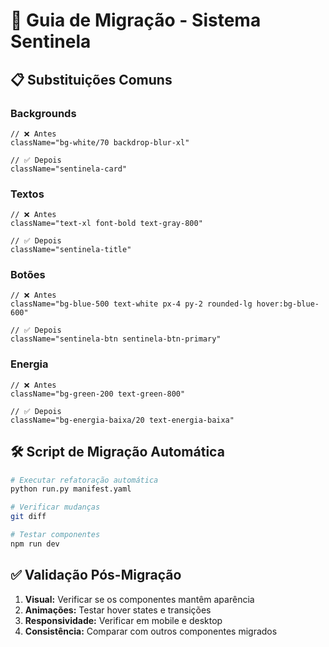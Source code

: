 # 🚀 Guia de Migração - Sistema Sentinela

## 📋 Substituições Comuns

### **Backgrounds**
```tsx
// ❌ Antes
className="bg-white/70 backdrop-blur-xl"

// ✅ Depois  
className="sentinela-card"
```

### **Textos**
```tsx
// ❌ Antes
className="text-xl font-bold text-gray-800"

// ✅ Depois
className="sentinela-title"
```

### **Botões**
```tsx
// ❌ Antes
className="bg-blue-500 text-white px-4 py-2 rounded-lg hover:bg-blue-600"

// ✅ Depois
className="sentinela-btn sentinela-btn-primary"
```

### **Energia**
```tsx
// ❌ Antes
className="bg-green-200 text-green-800"

// ✅ Depois
className="bg-energia-baixa/20 text-energia-baixa"
```

## 🛠️ Script de Migração Automática

```bash
# Executar refatoração automática
python run.py manifest.yaml

# Verificar mudanças
git diff

# Testar componentes
npm run dev
```

## ✅ Validação Pós-Migração

1. **Visual:** Verificar se os componentes mantêm aparência
2. **Animações:** Testar hover states e transições
3. **Responsividade:** Verificar em mobile e desktop
4. **Consistência:** Comparar com outros componentes migrados
